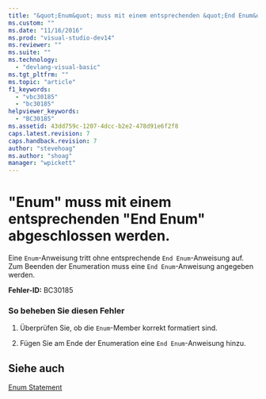 ```yaml
---
title: "&quot;Enum&quot; muss mit einem entsprechenden &quot;End Enum&quot; abgeschlossen werden. | Microsoft Docs"
ms.custom: ""
ms.date: "11/16/2016"
ms.prod: "visual-studio-dev14"
ms.reviewer: ""
ms.suite: ""
ms.technology: 
  - "devlang-visual-basic"
ms.tgt_pltfrm: ""
ms.topic: "article"
f1_keywords: 
  - "vbc30185"
  - "bc30185"
helpviewer_keywords: 
  - "BC30185"
ms.assetid: 43dd759c-1207-4dcc-b2e2-478d91e6f2f8
caps.latest.revision: 7
caps.handback.revision: 7
author: "stevehoag"
ms.author: "shoag"
manager: "wpickett"
---
```

# &quot;Enum&quot; muss mit einem entsprechenden &quot;End Enum&quot; abgeschlossen werden.
Eine `Enum`\-Anweisung tritt ohne entsprechende `End Enum`\-Anweisung auf. Zum Beenden der Enumeration muss eine `End Enum`\-Anweisung angegeben werden.  
  
 **Fehler\-ID:** BC30185  
  
### So beheben Sie diesen Fehler  
  
1.  Überprüfen Sie, ob die `Enum`\-Member korrekt formatiert sind.  
  
2.  Fügen Sie am Ende der Enumeration eine `End Enum`\-Anweisung hinzu.  
  
## Siehe auch  
 [Enum Statement](../../visual-basic/language-reference/statements/enum-statement.md)